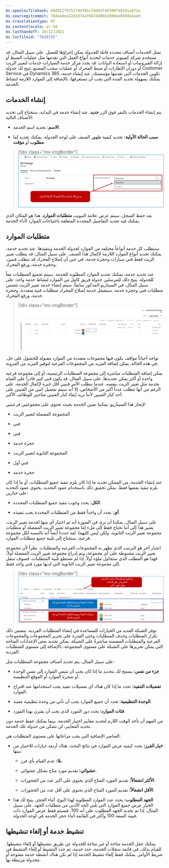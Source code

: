 ```yaml
---
ms.openlocfilehash: 89d922f97527d4f8bcf4d43f40700f48291a672e
ms.sourcegitcommit: 784ea0ea12d2d74af667d400d1909ee9d9de4ae0
ms.translationtype: HT
ms.contentlocale: ar-SA
ms.lasthandoff: 10/12/2021
ms.locfileid: "7626735"
---
```

تمثل الخدمات أصناف محددة قابلة للجدولة يمكن إجراؤها للعميل. على سبيل المثال، قد تستخدم شركة كمبيوتر خدمات لتحديد أنواع العمل التي تقدمها مثل عمليات الضبط أو إزالة الفيروسات أو استعادة البيانات. قد يحدد مركز خدمة السيارات خدمات لتغيير الزيت أو دوران الإطارات أو ضبط المحرك أو عمليات سحب المصنع. تتيح لك جدولة Customer Service في Dynamics 365 تكوين الخدمات التي تقدمها مؤسستك. عند إنشاء خدمة، يمكنك بسهولة تحديد المدة التي يجب أن تستغرقها، بالإضافة إلى الموارد اللازمة لنشاط الخدمة.

## <a name="create-services"></a>إنشاء الخدمات

يتم إنشاء الخدمات بالنقر فوق الزر **جديد**. عند إنشاء خدمة في البداية، ستحتاج إلى تحديد الأصناف التالية:

-   **الاسم**: تحديد اسم الخدمة.

-   **سبب الحالة الأولية**: تحديد كيفية ظهور الصنف على لوحة الجدولة. يمكنك تحديد إما **مطلوب** أو **مؤقت**.

> [!div class="mx-imgBorder"]
> ![لقطة شاشة لنموذج سجل خدمة جديد.](../media/1-service.png)

بعد حفظ السجل، سيتم عرض علامة التبويب **متطلبات الموارد**. هذا هو المكان الذي يمكنك فيه تحديد التفاصيل المحددة المتعلقة باحتياجات الموارد لأداء الخدمة.

## <a name="resource-requirements"></a>متطلبات الموارد

ستتطلب كل خدمة أنواعاً مختلفة من الموارد لجدولة الخدمة وتنفيذها. عند تحديد خدمة، يمكنك تحديد أنواع الموارد اللازمة لإكمال هذا الصنف. على سبيل المثال، قد يتطلب تغيير الزيت فقط فني سيارات وحجرة خدمة، في حين أن إصلاح المحرك قد يتطلب فنيين، وحجرة خدمة، ورفع المحرك.

عند تحديد خدمة، يمكنك تحديد الموارد المطلوبة للخدمة. سيتم تجميع المتطلبات معاً للجدولة. يتيح ذلك للمرسلين جدولة فريق كامل من الموارد لنشاط خدمة واحد. على سبيل المثال، في السيناريو المذكور سابقاً، سيتم إنشاء خدمة تغيير الزيت تتضمن متطلبات فني وحجرة خدمة. ستشمل خدمة إصلاح المحرك متطلبات فنية متعددة، وحجرة خدمة، ورفع المحرك.

> [!div class="mx-imgBorder"]
> ![لقطة شاشة لمجموعة من متطلبات الموارد.](../media/1-resource-requirements.png)

تواجه أحياناً مواقف يكون فيها مجموعات متعددة من الموارد مقبولة للحصول على حل. في هذه الحالة، يمكن إضافة المزيد من المجموعات الفرعية لتوفير المزيد من المرونة.

يمكن إضافة المتطلبات مباشرة إلى مجموعة المتطلبات الرئيسية، أو إلى مجموعة فرعية واحدة أو أكثر يمكن تحديدها. على سبيل المثال، قد يكون فني كبير قادراً على القيام بخدمة مثل تغيير الزيت بنفسه، عندما يتطلب الأمر فنيين أقل خبرة لإكمال الخدمة. على الرغم من أنها تتطلب عدداً أكبر من الأشخاص، إلا أنه سيتم تفضيل اثنين من الفنيين على أحد كبار الفنيين لأننا نريد إبقاء كبار الفنيين متاحين للوظائف الأكبر.

لإنجاز هذا السيناريو، يمكننا تعيين الخدمة بحيث تحتوي على مجموعتين فرعيتين:

-   المجموعة المفضلة لتغيير الزيت

-   فني

-   فني

-   حجرة خدمة

-   المجموعة الثانوية لتغيير الزيت

-   فني أول

-   حجرة خدمة

عند إنشاء الخدمة، من الممكن تحديد ما إذا كان يلزم تنفيذ جميع المتطلبات، أو ما إذا كان يلزم تنفيذ بعضها فقط. يمكن تحقيق ذلك باستخدام عمود التحديد. يحتوي عمود التحديد على خيارين:

-   **الكل**: يحدد وجوب تنفيذ جميع المتطلبات المحددة.

-   **أي**: يحدد أن واحداً فقط من المتطلبات المحددة يجب تنفيذه.

على سبيل المثال، يمكننا أن نرى في الصورة أنه تم اختيار أي منها لخدمة تغيير الزيت. يشير هذا إلى أننا نحتاج فقط إلى ملء إما مجموعة تغيير الزيت المفضلة أو متطلبات مجموعة تغيير الزيت الثانوية، ولكن ليس كليهما. لقد حددنا أيضاً أنه بالنسبة لكل مجموعة فرعية، سنحتاج إلى تلبية جميع متطلبات الموارد.

اعتبار آخر هو الترتيب الذي تظهر به المجموعات الفرعية والمتطلبات. نظراً لأن مجموعة تغيير الزيت مضبوطة على أي مجموعة، وتم إدراج مجموعة تغيير الزيت المفضلة أولاً، فهذا هو المطلب الذي ستحاول ملؤه أولاً. إذا لم تستطع تلبية المتطلبات، فسوف تنتقل إلى مجموعة تغيير الزيت الثانوية التي لديها مورد فني واحد فقط.

> [!div class="mx-imgBorder"]
> ![لقطة شاشة لمجموعات فرعية في متطلبات الموارد.](../media/1-sub-groups.png)

توفر الشبكة العديد من الخيارات للمساعدة في إنشاء المتطلبات الفردية. يتضمن ذلك تكرار المتطلبات وحذف المتطلبات وحتى القدرة على تحرير المجموعات والمجموعات الفرعية والمتطلبات المضمنة مباشرةً على الشبكة. يمكن تحديد بعض الإعدادات المتاحة التي يمكن تحريرها على الشبكة على مستوى المجموعة، بالإضافة إلى مستوى المتطلبات الفردية.

على سبيل المثال، يتم تحديد أصناف مجموعة المتطلبات مثل:

-   **جزء من نفس:** يسمح لك بتحديد ما إذا كان يجب أن تنتمي الموارد إلى نفس الوحدة التنظيمية‏‎ أو شجرة الموارد أو الموقع.

-   **تفضيلات التنفيذ:** تحدد ما إذا كان هناك أي تفضيلات تنفيذ يجب استخدامها عند اقتراح الموارد.

-   **الوحدة التنظيمية**: تحدد أن جميع الموارد يجب أن تأتي من وحدة تنظيمية معينة.

-   **فئات الموارد:** يحدد دور المورد الذي يجب أن يقترن بهذا المورد.

من المهم أن تأخذ الوقت اللازم لتحديد معايير اختيار الخدمة. بينما يمكنك حفظ خدمة دون تحديد المعايير، لن تتمكن من جدولة تلك الخدمة.

العناصر الإضافية التي يجب مراعاتها على مستوى المتطلبات هي:

-   **خيار الفرز:** يحدد كيفية عرض الموارد في نتائج البحث. هناك أربعة خيارات للاختيار من بينها:

    -   **بلا:** عدم القيام بأي فرز.

    -   **عشوائي:** تقديم مورد متاح بشكل عشوائي.

    -   **الأكثر انشغالاً:** تقديم المورد المتاح الذي يحتوي على أكبر عدد من الحجوزات.

    -   **الأقل انشغالاً:** تقديم المورد المتاح الذي يحتوي على أقل عدد من الحجوزات.

-   **الجهد المطلوب:** يحدد عدد الموارد المطلوبة لهذا النوع. أثناء الحجز، يتيح لك هذا الخيار عرض جميع الموارد التي تلبي الحد الأدنى من متطلبات الجهد. على سبيل المثال، إذا تم تحديد الجهد المطلوب على أنه 100، فسيتم فقط عرض الموارد ذات قيمة السعة 100 وأكثر في القائمة أثناء حجز الخدمة في لوحة الجدولة.

## <a name="activate-or-deactivate-a-service"></a>تنشيط خدمة أو إلغاء تنشيطها

يمكنك جعل الخدمة متاحة أو غير متاحة للجدولة عن طريق تنشيطها أو إلغاء تنشيطها. للقيام بذلك، في قائمة سجلات الخدمة، حدد خدمة، ثم حدد التنشيط أو إلغاء التنشيط في شريط الأوامر. يمكنك فقط إلغاء تنشيط الخدمة إذا لم تكن هناك أنشطة خدمة مفتوحة أو مجدولة مرتبطة بها.
